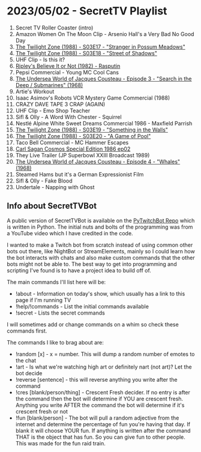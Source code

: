 # 2023/05/02 - SecretTV Playlist

1. Secret TV Roller Coaster (intro)
2. Amazon Women On The Moon Clip - Arsenio Hall's a Very Bad No Good Day
3. [The Twilight Zone (1988) - S03E17 - "Stranger in Possum Meadows"](https://en.wikipedia.org/wiki/Stranger_in_Possum_Meadows)
4. [The Twilight Zone (1988) - S03E18 - "Street of Shadows"](https://en.wikipedia.org/wiki/Street_of_Shadows_(The_Twilight_Zone))
5. UHF Clip - Is this it?
6. [Ripley's Believe It or Not (1982) -  Rasputin](https://en.wikipedia.org/wiki/Ripley%27s_Believe_It_or_Not!_(1982_TV_series))
7. Pepsi Commercial - Young MC Cool Cans
8. [The Undersea World of Jacques Cousteau - Episode 3 - "Search in the Deep / Submarines" (1968)](https://en.wikipedia.org/wiki/The_Undersea_World_of_Jacques_Cousteau)
9. Artie's Workout
10. Isaac Asimov's Robots VCR Mystery Game Commercial (1988)
11. CRAZY DAVE TAPE 3 CRAP (AGAIN)
12. UHF Clip - Emo Shop Teacher
13. Sifl & Olly - A Word With Chester - Squirrel
14. Nestlé Alpine White Sweet Dreams Commercial 1986 - Maxfield Parrish
15. [The Twilight Zone (1988) - S03E19 - "Something in the Walls"](https://en.wikipedia.org/wiki/Something_in_the_Walls)
16. [The Twilight Zone (1988) - S03E20 - "A Game of Pool"](https://en.wikipedia.org/wiki/A_Game_of_Pool_(The_Twilight_Zone,_1985))
17. Taco Bell Commercial - MC Hammer Escapes
18. [Carl Sagan Cosmos Special Edition 1986 ep02](https://en.wikipedia.org/wiki/Cosmos:_A_Personal_Voyage)
19. They Live Trailer (JP Superbowl XXIII Broadcast 1989)
20. [The Undersea World of Jacques Cousteau - Episode 4 - "Whales" (1968)](https://en.wikipedia.org/wiki/The_Undersea_World_of_Jacques_Cousteau)
21. Steamed Hams but it's a German Expressionist Film
22. Sifl & Olly - Fake Blood
23. Undertale - Napping with Ghost




## Info about SecretTVBot

A public version of SecretTVBot is available on the [PyTwitchBot Repo](https://github.com/awbored/PyTwitchBot) which is written in Python.  The initial nuts and bolts of the programming was from a YouTube video which I have credited in the code.

I wanted to make a Twitch bot from scratch instead of using common other bots out there, like NightBot or StreamElements, mainly so I could learn how the bot interacts with chats and also make custom commands that the other bots might not be able to.  The best way to get into programming and scripting I've found is to have a project idea to build off of.

The main commands I'll list here will be:

 - !about - Information on today's show, which usually has a link to this page if I'm running TV
 - !help/!commands - List the initial commands available
 - !secret - Lists the secret commands

I will sometimes add or change commands on a whim so check these commands first.

The commands I like to brag about are:

 - !random [x] - x = number.  This will dump a random number of emotes to the chat
 - !art - Is what we're watching high art or definitely nart (not art)?  Let the bot decide
 - !reverse [sentence] - this will reverse anything you write after the command
 - !cres [blank/person/thing] - Crescent Fresh decider.  If no entry is after the command then the bot will determine if YOU are crescent fresh.  Anything you write AFTER the command the bot will determine if it's crescent fresh or not
 - !fun [blank/person] - The bot will pull a random adjective from the internet and determine the percentage of fun you're having that day.  If blank it will choose YOUR fun.  If anything is written after the command THAT is the object that has fun.  So you can give fun to other people.  This was made for the fun raid train.
